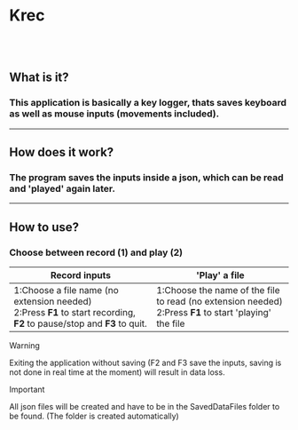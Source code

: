 # Krec
<br></br>
## What is it?

### This application is basically a key logger, thats saves keyboard as well as mouse inputs (movements included).
---


## How does it work?

### The program saves the inputs inside a json, which can be read and 'played' again later.
---

## How to use?

### Choose between record (1) and play (2)

| Record inputs | 'Play' a file |
|---|---|
| 1:Choose a file name (no extension needed)<br>2:Press **__F1__** to start recording, **__F2__** to pause/stop and **__F3__** to quit. | 1:Choose the name of the file to read (no extension needed) <br>2:Press **__F1__** to start 'playing' the file|

>[!WARNING]
>Exiting the application without saving (F2 and F3 save the inputs, saving is not done in real time at the moment) will result in data loss.

>[!IMPORTANT]
>All json files will be created and have to be in the SavedDataFiles folder to be found. (The folder is created automatically)
